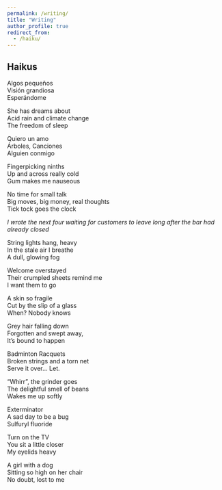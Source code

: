```yaml
---
permalink: /writing/
title: "Writing"
author_profile: true
redirect_from: 
  - /haiku/
---
```



Haikus
------
Algos pequeños <br>
Visión grandiosa <br>
Esperándome

She has dreams about <br>
Acid rain and climate change <br>
The freedom of sleep

Quiero un amo <br>
Árboles, Canciones <br>
Alguien conmigo

Fingerpicking ninths <br>
Up and across really cold <br>
Gum makes me nauseous

No time for small talk <br>
Big moves, big money, real thoughts <br>
Tick tock goes the clock

_I wrote the next four waiting for customers to leave long after the bar had already closed_

String lights hang, heavy <br>
In the stale air I breathe <br>
A dull, glowing fog

Welcome overstayed <br>
Their crumpled sheets remind me <br>
I want them to go

A skin so fragile <br>
Cut by the slip of a glass <br>
When? Nobody knows

Grey hair falling down <br>
Forgotten and swept away, <br>
It’s bound to happen

Badminton Racquets <br>
Broken strings and a torn net <br>
Serve it over… Let.

“Whirr”, the grinder goes <br>
The delightful smell of beans <br>
Wakes me up softly

Exterminator <br>
A sad day to be a bug <br>
Sulfuryl fluoride

Turn on the TV <br>
You sit a little closer <br>
My eyelids heavy

A girl with a dog <br>
Sitting so high on her chair <br>
No doubt, lost to me
